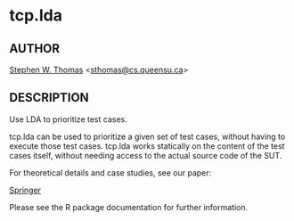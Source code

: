 tcp.lda
=======

AUTHOR
------

[Stephen W. Thomas](http://research.cs.queensu.ca/~sthomas/)
<<sthomas@cs.queensu.ca>>


DESCRIPTION
-----------

Use LDA to prioritize test cases.

tcp.lda can be used to prioritize a given set of test cases, without having to
execute those test cases. tcp.lda works statically on the content of the test
cases itself, without needing access to the actual source code of the SUT.

For theoretical details and case studies, see our paper:

[Springer](http://www.springerlink.com/content/y55n3437331h83l4/)

Please see the R package documentation for further information.


